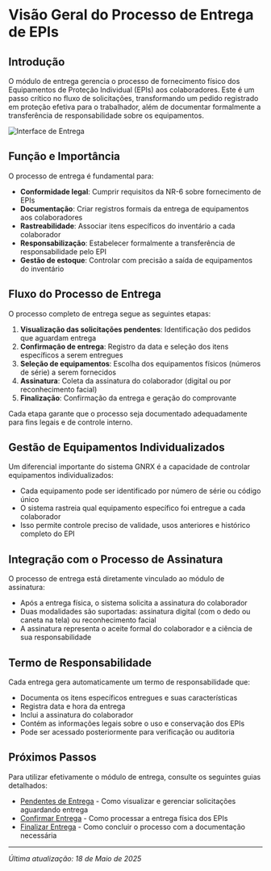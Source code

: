 # Visão Geral do Processo de Entrega de EPIs

## Introdução

O módulo de entrega gerencia o processo de fornecimento físico dos Equipamentos de Proteção Individual (EPIs) aos colaboradores. Este é um passo crítico no fluxo de solicitações, transformando um pedido registrado em proteção efetiva para o trabalhador, além de documentar formalmente a transferência de responsabilidade sobre os equipamentos.

![Interface de Entrega](../../../assets/images/entrega-epi-interface.png)

## Função e Importância

O processo de entrega é fundamental para:

- **Conformidade legal**: Cumprir requisitos da NR-6 sobre fornecimento de EPIs
- **Documentação**: Criar registros formais da entrega de equipamentos aos colaboradores
- **Rastreabilidade**: Associar itens específicos do inventário a cada colaborador
- **Responsabilização**: Estabelecer formalmente a transferência de responsabilidade pelo EPI
- **Gestão de estoque**: Controlar com precisão a saída de equipamentos do inventário

## Fluxo do Processo de Entrega

O processo completo de entrega segue as seguintes etapas:

1. **Visualização das solicitações pendentes**: Identificação dos pedidos que aguardam entrega
2. **Confirmação de entrega**: Registro da data e seleção dos itens específicos a serem entregues
3. **Seleção de equipamentos**: Escolha dos equipamentos físicos (números de série) a serem fornecidos
4. **Assinatura**: Coleta da assinatura do colaborador (digital ou por reconhecimento facial)
5. **Finalização**: Confirmação da entrega e geração do comprovante

Cada etapa garante que o processo seja documentado adequadamente para fins legais e de controle interno.

## Gestão de Equipamentos Individualizados

Um diferencial importante do sistema GNRX é a capacidade de controlar equipamentos individualizados:

- Cada equipamento pode ser identificado por número de série ou código único
- O sistema rastreia qual equipamento específico foi entregue a cada colaborador
- Isso permite controle preciso de validade, usos anteriores e histórico completo do EPI

## Integração com o Processo de Assinatura

O processo de entrega está diretamente vinculado ao módulo de assinatura:

- Após a entrega física, o sistema solicita a assinatura do colaborador
- Duas modalidades são suportadas: assinatura digital (com o dedo ou caneta na tela) ou reconhecimento facial
- A assinatura representa o aceite formal do colaborador e a ciência de sua responsabilidade

## Termo de Responsabilidade

Cada entrega gera automaticamente um termo de responsabilidade que:

- Documenta os itens específicos entregues e suas características
- Registra data e hora da entrega
- Inclui a assinatura do colaborador
- Contém as informações legais sobre o uso e conservação dos EPIs
- Pode ser acessado posteriormente para verificação ou auditoria

## Próximos Passos

Para utilizar efetivamente o módulo de entrega, consulte os seguintes guias detalhados:

- [Pendentes de Entrega](./pendentes-entrega.md) - Como visualizar e gerenciar solicitações aguardando entrega
- [Confirmar Entrega](./confirmar-entrega.md) - Como processar a entrega física dos EPIs
- [Finalizar Entrega](./finalizar-entrega.md) - Como concluir o processo com a documentação necessária

---

*Última atualização: 18 de Maio de 2025*